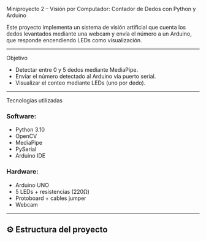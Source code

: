 Miniproyecto 2 – Visión por Computador: Contador de Dedos con Python y Arduino

Este proyecto implementa un sistema de visión artificial que cuenta los dedos levantados mediante una webcam y envía el número a un Arduino, que responde encendiendo LEDs como visualización.

---

Objetivo

- Detectar entre 0 y 5 dedos mediante MediaPipe.
- Enviar el número detectado al Arduino vía puerto serial.
- Visualizar el conteo mediante LEDs (uno por dedo).

---

Tecnologías utilizadas

### Software:
- Python 3.10
- OpenCV
- MediaPipe
- PySerial
- Arduino IDE

### Hardware:
- Arduino UNO
- 5 LEDs + resistencias (220Ω)
- Protoboard + cables jumper
- Webcam

---

## ⚙️ Estructura del proyecto


